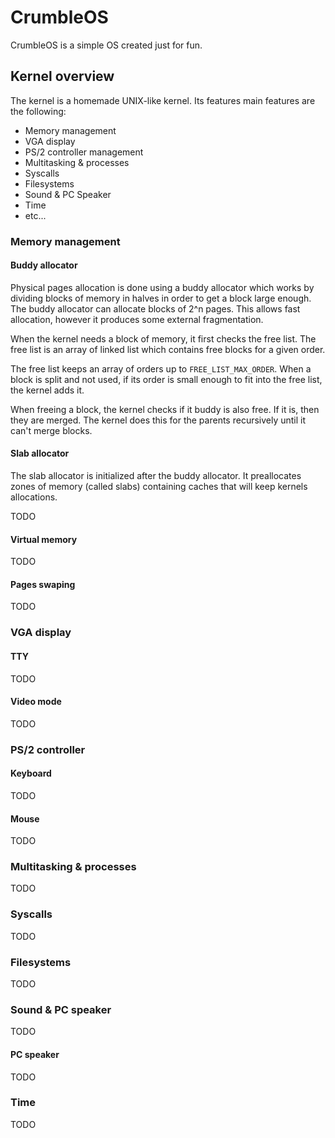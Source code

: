 # CrumbleOS

CrumbleOS is a simple OS created just for fun.



## Kernel overview

The kernel is a homemade UNIX-like kernel.
Its features main features are the following:
- Memory management
- VGA display
- PS/2 controller management
- Multitasking & processes 
- Syscalls
- Filesystems
- Sound & PC Speaker
- Time
- etc...



### Memory management

#### Buddy allocator

Physical pages allocation is done using a buddy allocator which works by dividing blocks of memory in halves in order to get a block large enough.
The buddy allocator can allocate blocks of 2^n pages. This allows fast allocation, however it produces some external fragmentation.

When the kernel needs a block of memory, it first checks the free list.
The free list is an array of linked list which contains free blocks for a given order.

The free list keeps an array of orders up to ``FREE_LIST_MAX_ORDER``.
When a block is split and not used, if its order is small enough to fit into the free list, the kernel adds it.



When freeing a block, the kernel checks if it buddy is also free. If it is, then they are merged.
The kernel does this for the parents recursively until it can't merge blocks.



#### Slab allocator

The slab allocator is initialized after the buddy allocator.
It preallocates zones of memory (called slabs) containing caches that will keep kernels allocations.

TODO



#### Virtual memory

TODO



#### Pages swaping

TODO



### VGA display

#### TTY

TODO



#### Video mode

TODO



### PS/2 controller

#### Keyboard

TODO



#### Mouse

TODO



### Multitasking & processes

TODO



### Syscalls

TODO



### Filesystems

TODO



### Sound & PC speaker

TODO



#### PC speaker

TODO



### Time

TODO
